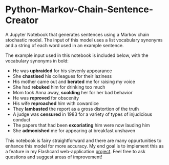 # Python-Markov-Chain-Sentence-Creator
A Jupyter Notebook that generates sentences using a Markov chain stochastic model. The input of this model uses a list vocabulary synonyms and a string of each word used in an example sentence. 

The example input used in this notebook is included below, with the vocabulary synonyms in bold:
- He was **upbraided** for his slovenly appearance
- She **chastised** his colleagues for their laziness
- His mother came out and **berated** me for raising my voice
- She had **rebuked** him for drinking too much
- Mom took Anna away, **scolding** her for her bad behavior
- He was **reproved** for obscenity
- His wife **reproached** him with cowardice
- They **lambasted** the report as a gross distortion of the truth
- A judge was **censured** in 1983 for a variety of types of injudicious conduct
- The papers that had been **excoriating** him were now lauding him
- She **admonished** me for appearing at breakfast unshaven

This notebook is fairy straightforward and there are many oppurtunities to enhance this model for more accuracy. My end goal is to implement this as a feature in my Flashcard web-application [project](https://github.com/eli64s/Django-Flashcard-Web-App). Feel free to ask questions and suggest areas of improvement!
